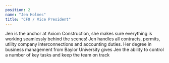 ```yaml
---
position: 2
name: "Jen Holmes"
title: "CFO / Vice President"
---
```


Jen is the anchor at Axiom Construction, she makes sure everything is working seamlessly behind the scenes!
Jen handles all contracts, permits, utility company interconnections and accounting duties.
Her degree in business management from Baylor University gives Jen the ability to control a number of key tasks and keep the team on track
